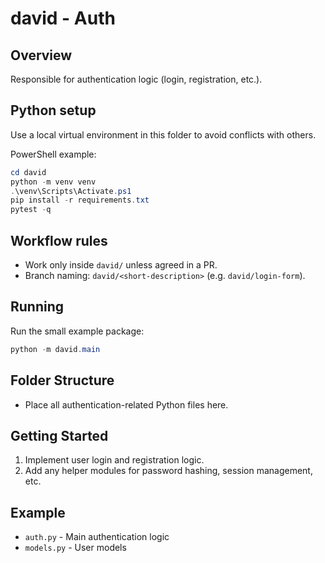# david - Auth

## Overview
Responsible for authentication logic (login, registration, etc.).

## Python setup

Use a local virtual environment in this folder to avoid conflicts with others.

PowerShell example:

```powershell
cd david
python -m venv venv
.\venv\Scripts\Activate.ps1
pip install -r requirements.txt
pytest -q
```

## Workflow rules

- Work only inside `david/` unless agreed in a PR.
- Branch naming: `david/<short-description>` (e.g. `david/login-form`).

## Running

Run the small example package:

```powershell
python -m david.main
```

## Folder Structure
- Place all authentication-related Python files here.

## Getting Started
1. Implement user login and registration logic.
2. Add any helper modules for password hashing, session management, etc.

## Example
- `auth.py` - Main authentication logic
- `models.py` - User models
